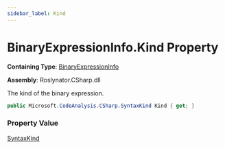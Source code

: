 ```yaml
---
sidebar_label: Kind
---
```


# BinaryExpressionInfo\.Kind Property

**Containing Type**: [BinaryExpressionInfo](../index.md)

**Assembly**: Roslynator\.CSharp\.dll

  
The kind of the binary expression\.

```csharp
public Microsoft.CodeAnalysis.CSharp.SyntaxKind Kind { get; }
```

### Property Value

[SyntaxKind](https://docs.microsoft.com/en-us/dotnet/api/microsoft.codeanalysis.csharp.syntaxkind)

